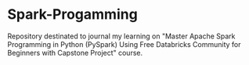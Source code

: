 # Spark-Progamming
Repository destinated to journal my learning on "Master Apache Spark Programming in Python (PySpark) Using Free Databricks Community for Beginners with Capstone Project" course.
